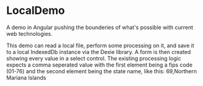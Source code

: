 # LocalDemo

A demo in Angular pushing the bounderies of what's possible with current web technologies. 

This demo can read a local file, perform some processing on it, and save it to a local IndexedDb instance via the Dexie library. A form is then created showing every value in a select control. The existing processing logic expects a comma seperated value with the first element being a fips code (01-76) and the second element being the state name, like this: 69,Northern Mariana Islands
